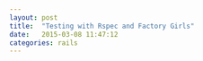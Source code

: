 ```yaml
---
layout: post
title:  "Testing with Rspec and Factory Girls"
date:   2015-03-08 11:47:12
categories: rails
---
```

